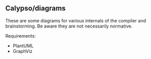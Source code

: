## Calypso/diagrams

These are some diagrams for various internals of the compiler and brainstorming.
Be aware they are not necessarily normative.

Requirements:
- PlantUML
- GraphViz

